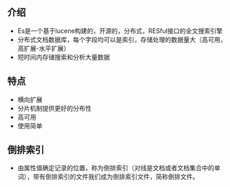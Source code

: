 ## 介绍

* Es是一个基于lucene构建的，开源的，分布式，RESful接口的全文搜索引擎
* 分布式文档数据库，每个字段均可以是索引，存储处理的数据量大（高可用，高扩展-水平扩展）
* 短时间内存储搜索和分析大量数据

## 特点

* 横向扩展
* 分片机制提供更好的分布性
* 高可用
* 使用简单

## 倒排索引

* 由属性值确定记录的位置，称为倒排索引（对线是文档或者文档集合中的单词），带有倒排索引的文件我们成为倒排索引文件，简称倒排文件。

  